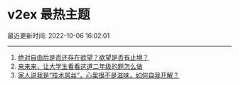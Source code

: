 # v2ex 最热主题

最近更新时间: 2022-10-06 16:02:01

--- 
1. [绝对自由后是否还存在欲望？欲望是否有止境？](https://www.v2ex.com/t/884826) 
2. [来来来，让大学生看看这道二年级的题怎么做](https://www.v2ex.com/t/884835) 
3. [家人说我是“技术屌丝”，心里很不是滋味，如何自我开解？](https://www.v2ex.com/t/884871) 
